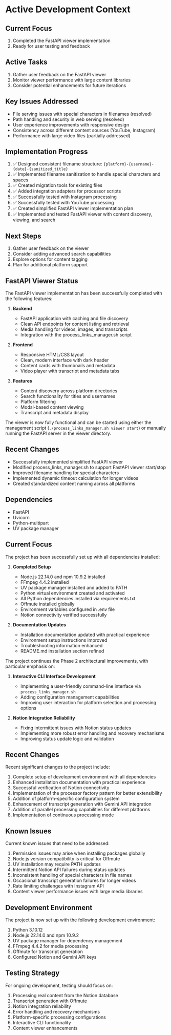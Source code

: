 # Active Development Context

## Current Focus
1. Completed the FastAPI viewer implementation
2. Ready for user testing and feedback

## Active Tasks
1. Gather user feedback on the FastAPI viewer
2. Monitor viewer performance with large content libraries
3. Consider potential enhancements for future iterations

## Key Issues Addressed
- File serving issues with special characters in filenames (resolved)
- Path handling and security in web serving (resolved)
- User experience improvements with responsive design
- Consistency across different content sources (YouTube, Instagram)
- Performance with large video files (partially addressed)

## Implementation Progress
1. ✅ Designed consistent filename structure: `{platform}-{username}-{date}-{sanitized_title}`
2. ✅ Implemented filename sanitization to handle special characters and spaces
3. ✅ Created migration tools for existing files
4. ✅ Added integration adapters for processor scripts
5. ✅ Successfully tested with Instagram processing
6. ✅ Successfully tested with YouTube processing
7. ✅ Created simplified FastAPI viewer implementation plan
8. ✅ Implemented and tested FastAPI viewer with content discovery, viewing, and search

## Next Steps
1. Gather user feedback on the viewer
2. Consider adding advanced search capabilities
3. Explore options for content tagging
4. Plan for additional platform support

## FastAPI Viewer Status
The FastAPI viewer implementation has been successfully completed with the following features:

1. **Backend**
   - FastAPI application with caching and file discovery
   - Clean API endpoints for content listing and retrieval
   - Media handling for videos, images, and transcripts
   - Integration with the process_links_manager.sh script

2. **Frontend**
   - Responsive HTML/CSS layout
   - Clean, modern interface with dark header
   - Content cards with thumbnails and metadata
   - Video player with transcript and metadata tabs

3. **Features**
   - Content discovery across platform directories
   - Search functionality for titles and usernames
   - Platform filtering
   - Modal-based content viewing
   - Transcript and metadata display

The viewer is now fully functional and can be started using either the management script (`./process_links_manager.sh viewer start`) or manually running the FastAPI server in the viewer directory.

## Recent Changes
- Successfully implemented simplified FastAPI viewer
- Modified process_links_manager.sh to support FastAPI viewer start/stop
- Improved filename handling for special characters
- Implemented dynamic timeout calculation for longer videos
- Created standardized content naming across all platforms

## Dependencies
- FastAPI
- Uvicorn
- Python-multipart
- UV package manager

## Current Focus

The project has been successfully set up with all dependencies installed:

1. **Completed Setup**
   - Node.js 22.14.0 and npm 10.9.2 installed
   - FFmpeg 4.4.2 installed
   - UV package manager installed and added to PATH
   - Python virtual environment created and activated
   - All Python dependencies installed via requirements.txt
   - Offmute installed globally
   - Environment variables configured in .env file
   - Notion connectivity verified successfully

2. **Documentation Updates**
   - Installation documentation updated with practical experience
   - Environment setup instructions improved
   - Troubleshooting information enhanced
   - README.md installation section refined

The project continues the Phase 2 architectural improvements, with particular emphasis on:

1. **Interactive CLI Interface Development**
   - Implementing a user-friendly command-line interface via `process_links_manager.sh`
   - Adding configuration management capabilities
   - Improving user interaction for platform selection and processing options

2. **Notion Integration Reliability**
   - Fixing intermittent issues with Notion status updates
   - Implementing more robust error handling and recovery mechanisms
   - Improving status update logic and validation

## Recent Changes

Recent significant changes to the project include:

1. Complete setup of development environment with all dependencies
2. Enhanced installation documentation with practical experience
3. Successful verification of Notion connectivity
4. Implementation of the processor factory pattern for better extensibility
5. Addition of platform-specific configuration system
6. Enhancement of transcript generation with Gemini API integration
7. Addition of parallel processing capabilities for different platforms
8. Implementation of continuous processing mode

## Known Issues

Current known issues that need to be addressed:

1. Permission issues may arise when installing packages globally
2. Node.js version compatibility is critical for Offmute
3. UV installation may require PATH updates
4. Intermittent Notion API failures during status updates
5. Inconsistent handling of special characters in file names
6. Occasional transcript generation failures for longer videos
7. Rate limiting challenges with Instagram API
8. Content viewer performance issues with large media libraries

## Development Environment

The project is now set up with the following development environment:

1. Python 3.10.12
2. Node.js 22.14.0 and npm 10.9.2
3. UV package manager for dependency management
4. FFmpeg 4.4.2 for media processing
5. Offmute for transcript generation
6. Configured Notion and Gemini API keys

## Testing Strategy

For ongoing development, testing should focus on:

1. Processing real content from the Notion database
2. Transcript generation with Offmute
3. Notion integration reliability
4. Error handling and recovery mechanisms
5. Platform-specific processing configurations
6. Interactive CLI functionality
7. Content viewer enhancements